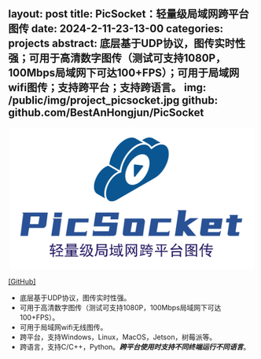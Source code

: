 layout: post
title:  PicSocket：轻量级局域网跨平台图传
date:   2024-2-11-23-13-00
categories: projects
abstract: 底层基于UDP协议，图传实时性强；可用于高清数字图传（测试可支持1080P，100Mbps局域网下可达100+FPS）；可用于局域网wifi图传；支持跨平台；支持跨语言。
img: /public/img/project_picsocket.jpg
github: github.com/BestAnHongjun/PicSocket
------
<div align="center">
<img src="/public/img/project_picsocket.jpg" width="500px">
</div>

[[GitHub]](https://github.com/BestAnHongjun/PicSocket)

* 底层基于UDP协议，图传实时性强。
* 可用于高清数字图传（测试可支持1080P，100Mbps局域网下可达100+FPS）。
* 可用于局域网wifi无线图传。
* 跨平台，支持Windows，Linux，MacOS，Jetson，树莓派等。
* 跨语言，支持C/C++，Python。***跨平台使用时支持不同终端运行不同语言***。
